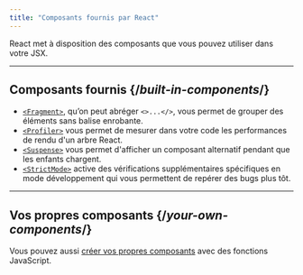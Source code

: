 ```yaml
---
title: "Composants fournis par React"
---
```


<Intro>

React met à disposition des composants que vous pouvez utiliser dans votre JSX.

</Intro>

---

## Composants fournis {/*built-in-components*/}

* [`<Fragment>`](/reference/react/Fragment), qu’on peut abréger `<>...</>`, vous permet de grouper des éléments sans balise enrobante.
* [`<Profiler>`](/reference/react/Profiler) vous permet de mesurer dans votre code les performances de rendu d'un arbre React.
* [`<Suspense>`](/reference/react/Suspense) vous permet d'afficher un composant alternatif pendant que les enfants chargent.
* [`<StrictMode>`](/reference/react/StrictMode) active des vérifications supplémentaires spécifiques en mode développement qui vous permettent de repérer des bugs plus tôt.

---

## Vos propres composants {/*your-own-components*/}

Vous pouvez aussi [créer vos propres composants](/learn/your-first-component) avec des fonctions JavaScript.
